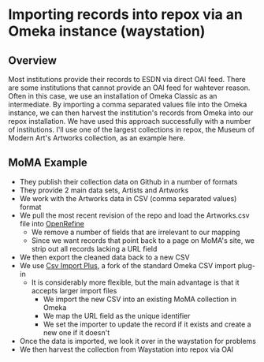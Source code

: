 

# Importing records into repox via an Omeka instance (waystation)


## Overview

Most institutions provide their records to ESDN via direct OAI feed.
There are some institutions that cannot provide an OAI feed for
wahtever reason. Often in this case, we use an installation of Omeka
Classic as an intermediate. By importing a comma separated values file
into the Omeka instance, we can then harvest the institution's records
from Omeka into our repox installation. We have used this approach
successfully with a number of institutions. I'll use one of the
largest collections in repox, the Museum of Modern Art's Artworks
collection, as an example here.


## MoMA Example

-   They publish their collection data on Github in a number of formats
-   They provide 2 main data sets, Artists and Artworks
-   We work with the  Artworks data in CSV (comma separated values) format
-   We pull the most recent revision of the repo and load the Artworks.csv file into [OpenRefine](http://openrefine.org)
    -   We remove a number of fields that are irrelevant to our mapping
    -   Since we want records that point back to a page on MoMA's site, we strip out all records lacking a URL field
-   We then export the cleaned data back to a new CSV
-   We use [Csv Import Plus](https://github.com/Daniel-KM/Omeka-plugin-CsvImportPlus), a fork of the standard Omeka CSV import plug-in
    -   It is considerably more flexible, but the main advantage is that it accepts larger import files
        -   We import the new CSV into an existing MoMA collection in Omeka
        -   We map the URL field as the unique identifier
        -   We set the importer to update the record if it exists and create a new one if it doesn't
-   Once the data is imported, we look it over in the waystation for problems
-   We then harvest the collection from Waystation into repox via OAI

